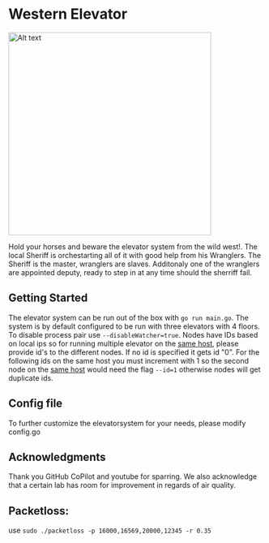 # Western Elevator
<img src="elevator-1.png" alt="Alt text" width="400"/>

Hold your horses and beware the elevator system from the wild west!. The local Sheriff is orchestarting all of it with good help from his Wranglers. The Sheriff is the master, wranglers are slaves. Additonaly one of the wranglers are appointed deputy, ready to step in at any time should the sherriff fail.

## Getting Started
The elevator system can be run out of the box with `go run main.go`. The system is by default configured to be run with three elevators with 4 floors. To disable process pair use `--disableWatcher=true`. Nodes have IDs based on local ips so for running multiple elevator on the <u>same host</u>, please provide id's to the different nodes. If no id is specified it gets id "0". For the following ids on the same host you must increment with 1 so the second node on the <u>same host</u> would need the flag `--id=1` otherwise nodes will get duplicate ids.

## Config file
To further customize the elevatorsystem for your needs, please modify config.go

## Acknowledgments
Thank you GitHub CoPilot and youtube for sparring. We also acknowledge that a certain lab  has room for  improvement in regards of air quality.

## Packetloss:
use `sudo ./packetloss -p 16000,16569,20000,12345 -r 0.35`
